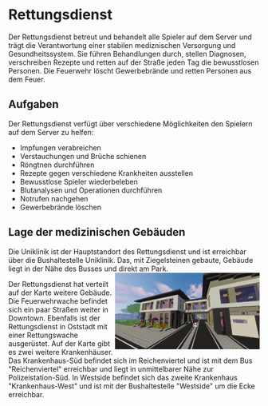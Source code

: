 # Rettungsdienst
Der Rettungsdienst betreut und behandelt alle Spieler auf dem Server und trägt die Verantwortung einer stabilen mediznischen Versorgung und Gesundheitssystem. Sie führen Behandlungen durch, stellen Diagnosen, verschreiben Rezepte und retten auf der Straße jeden Tag die bewusstlosen Personen. Die Feuerwehr löscht Gewerbebrände und retten Personen aus dem Feuer. 

## Aufgaben
Der Rettungsdienst verfügt über verschiedene Möglichkeiten den Spielern auf dem Server zu helfen:

* Impfungen verabreichen
* Verstauchungen und Brüche schienen
* Röngtnen durchführen
* Rezepte gegen verschiedene Krankheiten ausstellen
* Bewusstlose Spieler wiederbeleben
* Blutanalysen und Operationen durchführen
* Notrufen nachgehen
* Gewerbebrände löschen

## Lage der medizinischen Gebäuden
Die Uniklinik ist der Hauptstandort des Rettungsdienst und ist erreichbar über die Bushaltestelle Uniklinik. Das, mit Ziegelsteinen gebaute, Gebäude liegt in der Nähe des Busses und direkt am Park. <img align="right" width="290" eight="290" src="../../../assets/image/fraktionen/Feuerwehrwache.png">

Der Rettungsdienst hat verteilt auf der Karte weitere Gebäude. Die Feuerwehrwache befindet sich ein paar Straßen weiter in Downtown. Ebenfalls ist der Rettungsdienst in Oststadt mit einer Rettungswache ausgerüstet.
Auf der Karte gibt es zwei weitere Krankenhäuser. Das Krankenhaus-Süd befindet sich im Reichenviertel und ist mit dem Bus "Reichenviertel" erreichbar und liegt in unmittelbarer Nähe zur Polizeistation-Süd. In Westside befindet sich das zweite Krankenhaus "Krankenhaus-West" und ist mit der Bushaltestelle "Westside" um die Ecke erreichbar.


